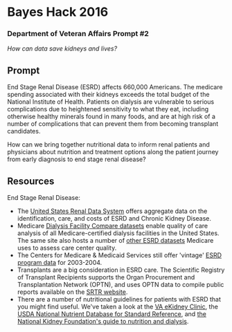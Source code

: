 # Bayes Hack 2016
### Department of Veteran Affairs Prompt #2

_How can data save kidneys and lives?_

## Prompt

End Stage Renal Disease (ESRD) affects 660,000 Americans. The medicare spending associated with their kidneys exceeds the total budget of the National Institute of Health. Patients on dialysis are vulnerable to serious complications due to heightened sensitivity to what they eat, including otherwise healthy minerals found in many foods, and are at high risk of a number of complications that can prevent them from becoming transplant candidates.

How can we bring together nutritional data to inform renal patients and physicians about nutrition and treatment options along the patient journey from early diagnosis to end stage renal disease?

## Resources

<p>End Stage Renal Disease:</p>
<ul>
    <li>The <a href="http://www.usrds.org/2015/view/Default.aspx">United States Renal Data System</a> offers aggregate data on the identification, care, and costs of ESRD and Chronic Kidney Disease.</li>
    <li>Medicare <a href="https://data.medicare.gov/data/dialysis-facility-compare">Dialysis Facility Compare datasets</a> enable quality of care analysis of all Medicare-certified dialysis facilities in the United States. The same site also hosts a number of <a href="https://data.medicare.gov/data?tool=dialysis-facility-compare&amp;tag=&amp;sort=relevance&amp;q">other ESRD datasets</a> Medicare uses to assess care center quality.</li>
    <li>The Centers for Medicare &amp; Medicaid Services still offer 'vintage' <a href="https://www.cms.gov/Medicare/End-Stage-Renal-Disease/ESRDGeneralInformation/Data.html">ESRD program data</a> for 2003-2004.</li>
    <li>Transplants are a big consideration in ESRD care. The Scientific Registry of Transplant Recipients supports the Organ Procurement and Transplantation Network (OPTN), and uses OPTN data to compile public reports available on the <a href="http://www.srtr.org/">SRTR website</a>.</li>
    <li>There are a number of nutritional guidelines for patients with ESRD that you might find useful. We've taken a look at the <a href="http://ckd.vacloud.us/">VA eKidney Clinic</a>, the <a href="https://ndb.nal.usda.gov/">USDA National Nutrient Database for Standard Reference</a>, and <a href="https://www.kidney.org/nutrition/Dialysis">the National Kidney Foundation's guide to nutrition and dialysis</a>.</li>
</ul>
